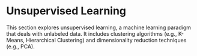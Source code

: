 # Unsupervised Learning

This section explores unsupervised learning, a machine learning paradigm that deals with unlabeled data. It includes clustering algorithms (e.g., K-Means, Hierarchical Clustering) and dimensionality reduction techniques (e.g., PCA).
